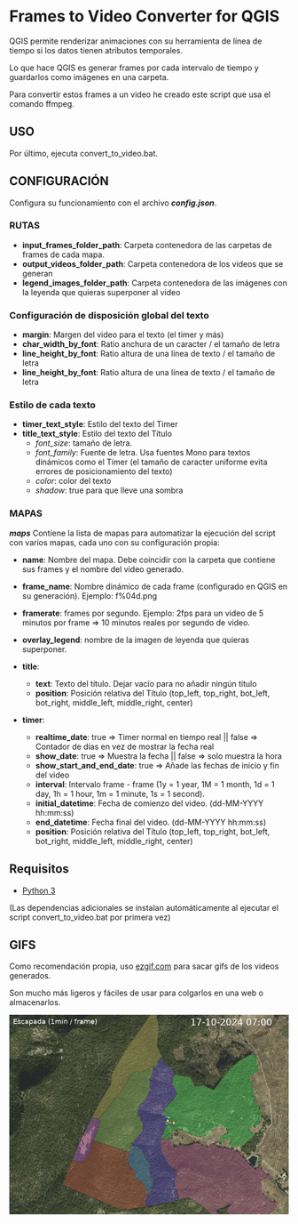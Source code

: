# Frames to Video Converter for QGIS

QGIS permite renderizar animaciones con su herramienta de línea de tiempo si los datos tienen atributos temporales.

Lo que hace QGIS es generar frames por cada intervalo de tiempo y guardarlos como imágenes en una carpeta.

Para convertir estos frames a un video he creado este script que usa el comando ffmpeg.

## USO

Por último, ejecuta convert_to_video.bat.

## CONFIGURACIÓN

Configura su funcionamiento con el archivo **_config.json_**.

### RUTAS

- **input_frames_folder_path**: Carpeta contenedora de las carpetas de frames de cada mapa.
- **output_videos_folder_path**: Carpeta contenedora de los videos que se generan
- **legend_images_folder_path**: Carpeta contenedora de las imágenes con la leyenda que quieras superponer al video

### Configuración de disposición global del texto

- **margin**: Margen del video para el texto (el timer y más)
- **char_width_by_font**: Ratio anchura de un caracter / el tamaño de letra
- **line_height_by_font**: Ratio altura de una línea de texto / el tamaño de letra
- **line_height_by_font**: Ratio altura de una línea de texto / el tamaño de letra

### Estilo de cada texto

- **timer_text_style**: Estilo del texto del Timer
- **title_text_style**: Estilo del texto del Título
  - _font_size_: tamaño de letra.
  - _font_family_: Fuente de letra. Usa fuentes Mono para textos dinámicos como el Timer (el tamaño de caracter uniforme evita errores de posicionamiento del texto)
  - _color_: color del texto
  - _shadow_: true para que lleve una sombra

### MAPAS

_**maps**_ Contiene la lista de mapas para automatizar la ejecución del script con varios mapas, cada uno con su configuración propia:

- **name**: Nombre del mapa. Debe coincidir con la carpeta que contiene sus frames y el nombre del video generado.
- **frame_name**: Nombre dinámico de cada frame (configurado en QGIS en su generación). Ejemplo: f%04d.png
- **framerate**: frames por segundo. Ejemplo: 2fps para un video de 5 minutos por frame => 10 minutos reales por segundo de video.

- **overlay_legend**: nombre de la imagen de leyenda que quieras superponer.

- **title**:
  - **text**: Texto del título. Dejar vacío para no añadir ningún título
  - **position**: Posición relativa del Título (top_left, top_right, bot_left, bot_right, middle_left, middle_right, center)

- **timer**:
  - **realtime_date**: true => Timer normal en tiempo real || false => Contador de días en vez de mostrar la fecha real
  - **show_date**: true => Muestra la fecha || false => solo muestra la hora
  - **show_start_and_end_date**: true => Añade las fechas de inicio y fin del video
  - **interval**: Intervalo frame - frame (1y = 1 year, 1M = 1 month, 1d = 1 day, 1h = 1 hour, 1m = 1 minute, 1s = 1 second).
  - **initial_datetime**: Fecha de comienzo del video. (dd-MM-YYYY hh:mm:ss)
  - **end_datetime**: Fecha final del video. (dd-MM-YYYY hh:mm:ss)
  - **position**: Posición relativa del Título (top_left, top_right, bot_left, bot_right, middle_left, middle_right, center)

## Requisitos

- [Python 3](https://www.python.org/downloads/)

(Las dependencias adicionales se instalan automáticamente al ejecutar el script convert_to_video.bat por primera vez)

## GIFS

Como recomendación propia, uso [ezgif.com](https://ezgif.com/video-to-gif) para sacar gifs de los videos generados.

Son mucho más ligeros y fáciles de usar para colgarlos en una web o almacenarlos.

![gif](gif_demo.gif)
